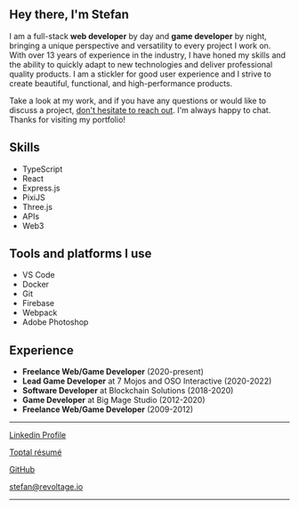 ## Hey there, I'm Stefan

I am a full-stack **web developer** by day and **game developer** by night, bringing a unique perspective and versatility to every project I work on. With over 13 years of experience in the industry, I have honed my skills and the ability to quickly adapt to new technologies and deliver professional quality products.
I am a stickler for good user experience and I strive to create beautiful, functional, and high-performance products.

Take a look at my work, and if you have any questions or would like to discuss a project, <a href="mailto:stefan&#x40;revoltage&#x2E;io">don't hesitate to reach out</a>. I'm always happy to chat. Thanks for visiting my portfolio!

## Skills

- TypeScript
- React
- Express.js
- PixiJS
- Three.js
- APIs
- Web3

## Tools and platforms I use

- VS Code
- Docker
- Git
- Firebase
- Webpack
- Adobe Photoshop

## Experience

- **Freelance Web/Game Developer** (2020-present)
- **Lead Game Developer** at 7 Mojos and OSO Interactive (2020-2022)
- **Software Developer** at Blockchain Solutions (2018-2020)
- **Game Developer** at Big Mage Studio (2012-2020)
- **Freelance Web/Game Developer** (2009-2012)

---

<div>
  
  [Linkedin Profile](https://linkedin.com/in/choephix)
  
  [Toptal résumé](https://www.toptal.com/resume/stefan-ginev)
  
  [GitHub](https://github.com/choephix)
  
  <a href="mailto:stefan&#x40;revoltage&#x2E;io">stefan&#x40;revoltage&#x2E;io</a>

</div>

---
